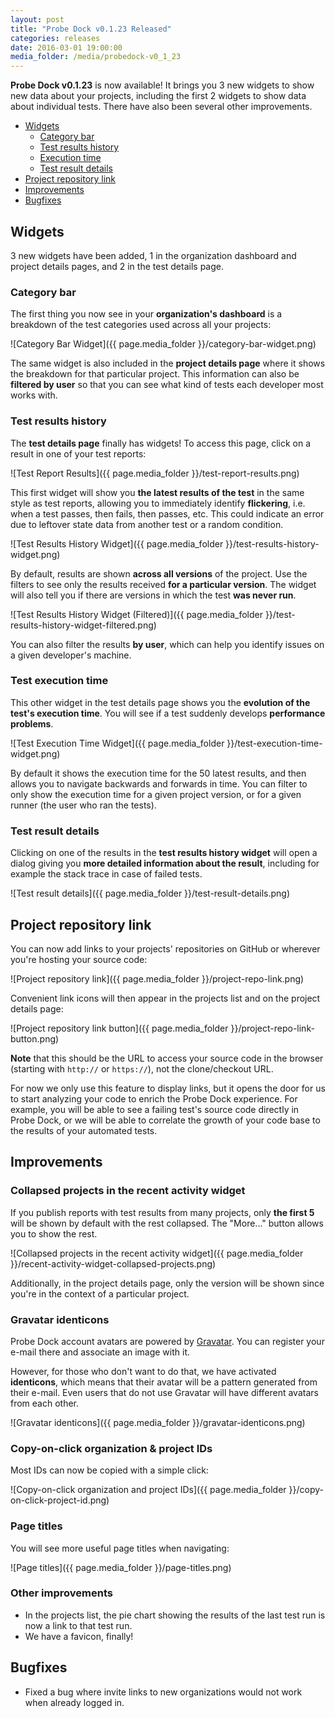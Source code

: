 ```yaml
---
layout: post
title: "Probe Dock v0.1.23 Released"
categories: releases
date: 2016-03-01 19:00:00
media_folder: /media/probedock-v0_1_23
---
```


**Probe Dock v0.1.23** is now available!
It brings you 3 new widgets to show new data about your projects, including the first 2 widgets to show data about individual tests.
There have also been several other improvements.

* [Widgets](#widgets)
  * [Category bar](#category-bar-widget)
  * [Test results history](#test-results-history-widget)
  * [Execution time](#test-execution-time-widget)
  * [Test result details](#test-result-details)
* [Project repository link](#project-repository-link)
* [Improvements](#improvements)
* [Bugfixes](#bugfixes)



<a name="widgets"></a>

## Widgets

3 new widgets have been added, 1 in the organization dashboard and project details pages, and 2 in the test details page.



<a name="category-bar-widget"></a>

### Category bar

The first thing you now see in your **organization's dashboard** is a breakdown of the test categories used across all your projects:

![Category Bar Widget]({{ page.media_folder }}/category-bar-widget.png)

The same widget is also included in the **project details page** where it shows the breakdown for that particular project.
This information can also be **filtered by user** so that you can see what kind of tests each developer most works with.



<a name="test-results-history-widget"></a>

### Test results history

The **test details page** finally has widgets!
To access this page, click on a result in one of your test reports:

![Test Report Results]({{ page.media_folder }}/test-report-results.png)

This first widget will show you **the latest results of the test** in the same style as test reports,
allowing you to immediately identify **flickering**, i.e. when a test passes, then fails, then passes, etc.
This could indicate an error due to leftover state data from another test or a random condition.

![Test Results History Widget]({{ page.media_folder }}/test-results-history-widget.png)

By default, results are shown **across all versions** of the project.
Use the filters to see only the results received **for a particular version**.
The widget will also tell you if there are versions in which the test **was never run**.

![Test Results History Widget (Filtered)]({{ page.media_folder }}/test-results-history-widget-filtered.png)

You can also filter the results **by user**, which can help you identify issues on a given developer's machine.



<a name="test-execution-time-widget"></a>

### Test execution time

This other widget in the test details page shows you the **evolution of the test's execution time**.
You will see if a test suddenly develops **performance problems**.

![Test Execution Time Widget]({{ page.media_folder }}/test-execution-time-widget.png)

By default it shows the execution time for the 50 latest results, and then allows you to navigate backwards and forwards in time.
You can filter to only show the execution time for a given project version, or for a given runner (the user who ran the tests).



<a name="test-result-details"></a>

### Test result details

Clicking on one of the results in the **test results history widget** will open a dialog giving you **more detailed information about the result**,
including for example the stack trace in case of failed tests.

![Test result details]({{ page.media_folder }}/test-result-details.png)



<a name="project-repository-link"></a>

## Project repository link

You can now add links to your projects' repositories on GitHub or wherever you're hosting your source code:

![Project repository link]({{ page.media_folder }}/project-repo-link.png)

Convenient link icons will then appear in the projects list and on the project details page:

![Project repository link button]({{ page.media_folder }}/project-repo-link-button.png)

**Note** that this should be the URL to access your source code in the browser (starting with `http://` or `https://`), not the clone/checkout URL.

For now we only use this feature to display links, but it opens the door for us to start analyzing your code to enrich the Probe Dock experience.
For example, you will be able to see a failing test's source code directly in Probe Dock,
or we will be able to correlate the growth of your code base to the results of your automated tests.



<a name="improvements"></a>

## Improvements



### Collapsed projects in the recent activity widget

If you publish reports with test results from many projects, only **the first 5** will be shown by default with the rest collapsed.
The "More..." button allows you to show the rest.

![Collapsed projects in the recent activity widget]({{ page.media_folder }}/recent-activity-widget-collapsed-projects.png)

Additionally, in the project details page, only the version will be shown since you're in the context of a particular project.



### Gravatar identicons

Probe Dock account avatars are powered by [Gravatar](http://gravatar.com).
You can register your e-mail there and associate an image with it.

However, for those who don't want to do that, we have activated **identicons**,
which means that their avatar will be a pattern generated from their e-mail.
Even users that do not use Gravatar will have different avatars from each other.

![Gravatar identicons]({{ page.media_folder }}/gravatar-identicons.png)



### Copy-on-click organization & project IDs

Most IDs can now be copied with a simple click:

![Copy-on-click organization and project IDs]({{ page.media_folder }}/copy-on-click-project-id.png)



### Page titles

You will see more useful page titles when navigating:

![Page titles]({{ page.media_folder }}/page-titles.png)



### Other improvements

* In the projects list, the pie chart showing the results of the last test run is now a link to that test run.
* We have a favicon, finally!



<a name="bugfixes"></a>

## Bugfixes

* Fixed a bug where invite links to new organizations would not work when already logged in.
